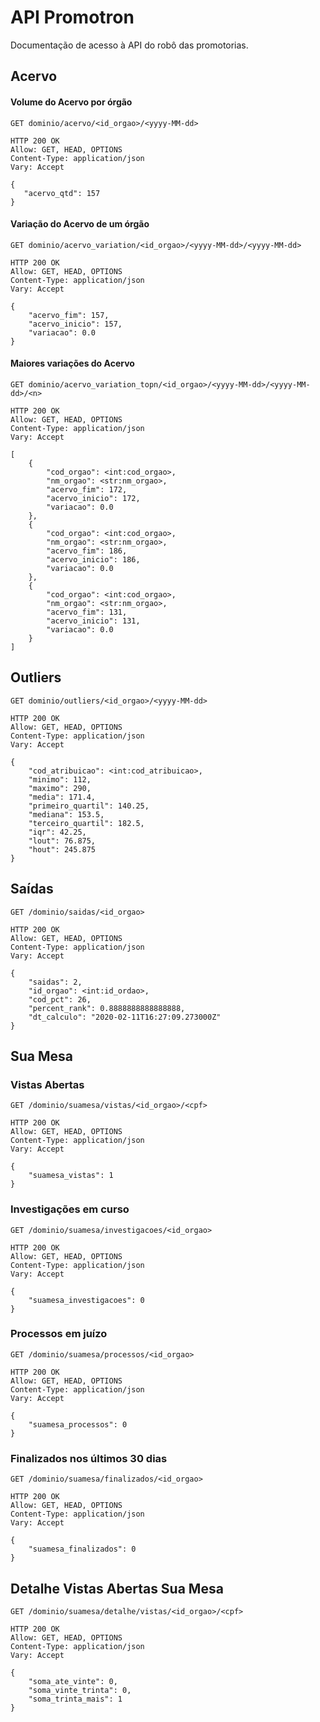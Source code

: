 # API Promotron

Documentação de acesso à API do robô das promotorias.

## Acervo

#### Volume do Acervo por órgão

```
GET dominio/acervo/<id_orgao>/<yyyy-MM-dd>
 ```

 ```
HTTP 200 OK
Allow: GET, HEAD, OPTIONS
Content-Type: application/json
Vary: Accept

{
    "acervo_qtd": 157
}
 ```

#### Variação do Acervo de um órgão


```
GET dominio/acervo_variation/<id_orgao>/<yyyy-MM-dd>/<yyyy-MM-dd>
```

```
HTTP 200 OK
Allow: GET, HEAD, OPTIONS
Content-Type: application/json
Vary: Accept

{
    "acervo_fim": 157,
    "acervo_inicio": 157,
    "variacao": 0.0
}
```

#### Maiores variações do Acervo

```
GET dominio/acervo_variation_topn/<id_orgao>/<yyyy-MM-dd>/<yyyy-MM-dd>/<n>
```

```
HTTP 200 OK
Allow: GET, HEAD, OPTIONS
Content-Type: application/json
Vary: Accept

[
    {
        "cod_orgao": <int:cod_orgao>,
        "nm_orgao": <str:nm_orgao>,
        "acervo_fim": 172,
        "acervo_inicio": 172,
        "variacao": 0.0
    },
    {
        "cod_orgao": <int:cod_orgao>,
        "nm_orgao": <str:nm_orgao>,
        "acervo_fim": 186,
        "acervo_inicio": 186,
        "variacao": 0.0
    },
    {
        "cod_orgao": <int:cod_orgao>,
        "nm_orgao": <str:nm_orgao>,
        "acervo_fim": 131,
        "acervo_inicio": 131,
        "variacao": 0.0
    }
]
```

## Outliers

```
GET dominio/outliers/<id_orgao>/<yyyy-MM-dd>
```

```
HTTP 200 OK
Allow: GET, HEAD, OPTIONS
Content-Type: application/json
Vary: Accept

{
    "cod_atribuicao": <int:cod_atribuicao>,
    "minimo": 112,
    "maximo": 290,
    "media": 171.4,
    "primeiro_quartil": 140.25,
    "mediana": 153.5,
    "terceiro_quartil": 182.5,
    "iqr": 42.25,
    "lout": 76.875,
    "hout": 245.875
}
```


## Saídas
```
GET /dominio/saidas/<id_orgao>
```


```
HTTP 200 OK
Allow: GET, HEAD, OPTIONS
Content-Type: application/json
Vary: Accept

{
    "saidas": 2,
    "id_orgao": <int:id_ordao>,
    "cod_pct": 26,
    "percent_rank": 0.8888888888888888,
    "dt_calculo": "2020-02-11T16:27:09.273000Z"
}
 ```

## Sua Mesa

### Vistas Abertas

```
GET /dominio/suamesa/vistas/<id_orgao>/<cpf>
```

```
HTTP 200 OK
Allow: GET, HEAD, OPTIONS
Content-Type: application/json
Vary: Accept

{
    "suamesa_vistas": 1
}
```

### Investigações em curso

```
GET /dominio/suamesa/investigacoes/<id_orgao>
```

```
HTTP 200 OK
Allow: GET, HEAD, OPTIONS
Content-Type: application/json
Vary: Accept

{
    "suamesa_investigacoes": 0
}
```

### Processos em juízo

```
GET /dominio/suamesa/processos/<id_orgao>
```

```
HTTP 200 OK
Allow: GET, HEAD, OPTIONS
Content-Type: application/json
Vary: Accept

{
    "suamesa_processos": 0
}
```

### Finalizados nos últimos 30 dias

```
GET /dominio/suamesa/finalizados/<id_orgao>
```

```
HTTP 200 OK
Allow: GET, HEAD, OPTIONS
Content-Type: application/json
Vary: Accept

{
    "suamesa_finalizados": 0
}
```


## Detalhe Vistas Abertas Sua Mesa

```
GET /dominio/suamesa/detalhe/vistas/<id_orgao>/<cpf>
```

```
HTTP 200 OK
Allow: GET, HEAD, OPTIONS
Content-Type: application/json
Vary: Accept

{
    "soma_ate_vinte": 0,
    "soma_vinte_trinta": 0,
    "soma_trinta_mais": 1
}
```
